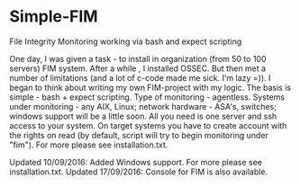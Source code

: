 # Simple-FIM
File Integrity Monitoring working via bash and expect scripting

Оne day, I was given a task - to install in organization (from 50 to 100 servers) FIM  system. After a while , I installed OSSEC. But then met a number of limitations (and a lot of c-code made me sick. I'm lazy =)). I began to think about writing my own FIM-project with my logic. The basis is simple - bash + expect scripting. Type of monitoring - agentless. Systems under monitoring - any AIX, Linux; network hardware - ASA's, switches; windows support will be a little soon. All you need is one server and ssh access to your system. On target systems you have to create account with the rights on read (by default, script will try to begin monitoring under "fim"). For more please see installation.txt.

Updated 10/09/2016: Added Windows support. For more please see installation.txt. 
Updated 17/09/2016: Console for FIM is also available.
